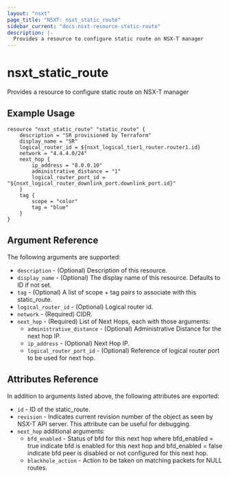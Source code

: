 ```yaml
---
layout: "nsxt"
page_title: "NSXT: nsxt_static_route"
sidebar_current: "docs-nsxt-resource-static-route"
description: |-
  Provides a resource to configure static route on NSX-T manager
---
```


# nsxt_static_route

Provides a resource to configure static route on NSX-T manager

## Example Usage

```hcl
resource "nsxt_static_route" "static_route" {
    description = "SR provisioned by Terraform"
    display_name = "SR"
    logical_router_id = ${nsxt_logical_tier1_router.router1.id}
    network = "4.4.4.0/24"
    next_hop {
        ip_address = "8.0.0.10"
        administrative_distance = "1"
        logical_router_port_id = "${nsxt_logical_router_downlink_port.downlink_port.id}"
    }
    tag {
        scope = "color"
        tag = "blue"
    }
}
```

## Argument Reference

The following arguments are supported:

* `description` - (Optional) Description of this resource.
* `display_name` - (Optional) The display name of this resource. Defaults to ID if not set.
* `tag` - (Optional) A list of scope + tag pairs to associate with this static_route.
* `logical_router_id` - (Optional) Logical router id.
* `network` - (Required) CIDR.
* `next_hop` - (Required) List of Next Hops, each with those arguments:
    * `administrative_distance` - (Optional) Administrative Distance for the next hop IP.
    * `ip_address` - (Optional) Next Hop IP.
    * `logical_router_port_id` - (Optional) Reference of logical router port to be used for next hop.


## Attributes Reference

In addition to arguments listed above, the following attributes are exported:

* `id` - ID of the static_route.
* `revision` - Indicates current revision number of the object as seen by NSX-T API server. This attribute can be useful for debugging.
* `next_hop` additional arguments:
    * `bfd_enabled` - Status of bfd for this next hop where bfd_enabled = true indicate bfd is enabled for this next hop and bfd_enabled = false indicate bfd peer is disabled or not configured for this next hop.
    * `blackhole_action` - Action to be taken on matching packets for NULL routes. 